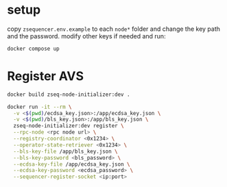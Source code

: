 # setup
copy `zsequencer.env.example` to each `node*` folder and change the key path and the password. modify other keys if needed and run:

```bash
docker compose up
```

# Register AVS
```bash
docker build zseq-node-initializer:dev .

docker run -it --rm \
  -v <$(pwd)/ecdsa_key.json>:/app/ecdsa_key.json \
  -v <$(pwd)/bls_key.json>:/app/bls_key.json \
  zseq-node-initializer:dev register \
  --rpc-node <rpc node url> \
  --registry-coordinator <0x1234> \
  --operator-state-retriever <0x1234> \
  --bls-key-file /app/bls_key.json \
  --bls-key-password <bls_password> \
  --ecdsa-key-file /app/ecdsa_key.json \
  --ecdsa-key-password <ecdsa_password> \
  --sequencer-register-socket <ip:port>
```
